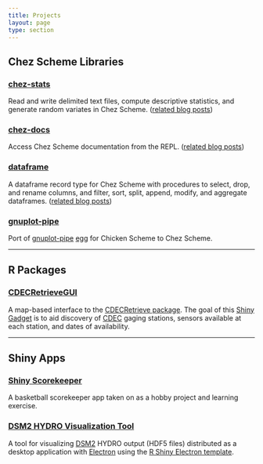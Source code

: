 ```yaml
---
title: Projects
layout: page
type: section
---
```


## Chez Scheme Libraries

### [chez-stats](https://github.com/hinkelman/chez-stats)

Read and write delimited text files, compute descriptive statistics, and generate random variates in Chez Scheme. ([related blog posts](/categories/chez-stats/))

### [chez-docs](https://github.com/hinkelman/chez-docs)

Access Chez Scheme documentation from the REPL. ([related blog posts](/categories/chez-docs/))

### [dataframe](https://hinkelman.github.io/dataframe/)

A dataframe record type for Chez Scheme with procedures to select, drop, and rename columns, and filter, sort, split, append, modify, and aggregate dataframes. ([related blog posts](/categories/dataframe/))

### [gnuplot-pipe](https://github.com/hinkelman/gnuplot-pipe/)

Port of [gnuplot-pipe](https://gitlab.com/montanari/gnuplot-pipe/) [egg](http://wiki.call-cc.org/eggref/5/gnuplot-pipe) for Chicken Scheme to Chez Scheme.

----

## R Packages

### [CDECRetrieveGUI](https://github.com/fishsciences/CDECRetrieveGUI)

A map-based interface to the [CDECRetrieve package](https://github.com/FlowWest/CDECRetrieve). The goal of this [Shiny Gadget](https://shiny.rstudio.com/articles/gadgets.html) is to aid discovery of [CDEC](http://cdec.water.ca.gov) gaging stations, sensors available at each station, and dates of availability.

----

## Shiny Apps

### [Shiny Scorekeeper](/project/shiny-scorekeeper)

A basketball scorekeeper app taken on as a hobby project and learning exercise.

### [DSM2 HYDRO Visualization Tool](/project/dsm2-viz-tool)

A tool for visualizing [DSM2](http://baydeltaoffice.water.ca.gov/modeling/deltamodeling/models/dsm2/dsm2.cfm) HYDRO output (HDF5 files) distributed as a desktop application with [Electron](https://electronjs.org/) using the [R Shiny Electron template](https://github.com/dirkschumacher/r-shiny-electron).